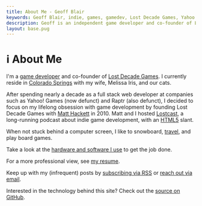 ```yaml
---
title: About Me - Geoff Blair
keywords: Geoff Blair, indie, games, gamedev, Lost Decade Games, Yahoo!, Raptr, snowboarding, full stack web developer, html5, css3, javascript
description: Geoff is an independent game developer and co-founder of Lost Decade Games.
layout: base.pug
---
```


# ℹ️ About Me

I'm a [game developer](/games/) and co-founder of [Lost Decade Games](http://www.lostdecadegames.com). I currently reside in [Colorado Springs](https://en.wikipedia.org/wiki/Colorado_Springs%2C_Colorado) with my wife, Melissa Iris, and our cats.

After spending nearly a decade as a full stack web developer at companies such as Yahoo! Games (now defunct) and Raptr (also defunct), I decided to focus on my lifelong obsession with game development by founding Lost Decade Games with [Matt Hackett](http://www.richtaur.com) in 2010. Matt and I hosted [Lostcast](http://www.lostdecadegames.com/lostcast/episodes/), a long-running podcast about indie game development, with an [HTML5](https://en.wikipedia.org/wiki/HTML5) slant.

When not stuck behind a computer screen, I like to snowboard, [travel](/blog/new-zealand-2014-day-1/), and play board games.

Take a look at the [hardware and software I use](/uses/) to get the job done.

For a more professional view, see [my resume](/resume/).

Keep up with my (infrequent) posts by [subscribing via RSS](/feed.xml) or [reach out via email](mailto:geoff@mousepox.io).

Interested in the technology behind this site? Check out the [source on GitHub](https://github.com/geoffb/www.geoffblair.com).
